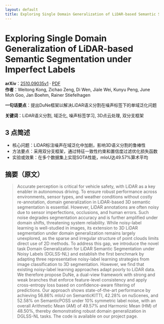 ```yaml
---
layout: default
title: Exploring Single Domain Generalization of LiDAR-based Semantic Segmentation under Imperfect Labels
---
```


# Exploring Single Domain Generalization of LiDAR-based Semantic Segmentation under Imperfect Labels
**arXiv**：[2510.09035v1](https://arxiv.org/abs/2510.09035) · [PDF](https://arxiv.org/pdf/2510.09035.pdf)  
**作者**：Weitong Kong, Zichao Zeng, Di Wen, Jiale Wei, Kunyu Peng, June Moh Goo, Jan Boehm, Rainer Stiefelhagen  

**一句话要点**：提出DuNe框架以解决LiDAR语义分割在噪声标签下的单域泛化问题

**关键词**：LiDAR语义分割, 域泛化, 噪声标签学习, 3D点云处理, 双分支框架

## 3 点简述
- 核心问题：LiDAR标注噪声在域泛化中加剧，影响3D语义分割的鲁棒性
- 方法要点：采用双分支框架，通过特征一致性约束和置信度过滤优化损失函数
- 实验或效果：在多个数据集上实现SOTA性能，mIoU达49.57%算术平均

## 摘要（原文）

> Accurate perception is critical for vehicle safety, with LiDAR as a key
> enabler in autonomous driving. To ensure robust performance across
> environments, sensor types, and weather conditions without costly
> re-annotation, domain generalization in LiDAR-based 3D semantic segmentation is
> essential. However, LiDAR annotations are often noisy due to sensor
> imperfections, occlusions, and human errors. Such noise degrades segmentation
> accuracy and is further amplified under domain shifts, threatening system
> reliability. While noisy-label learning is well-studied in images, its
> extension to 3D LiDAR segmentation under domain generalization remains largely
> unexplored, as the sparse and irregular structure of point clouds limits direct
> use of 2D methods. To address this gap, we introduce the novel task Domain
> Generalization for LiDAR Semantic Segmentation under Noisy Labels (DGLSS-NL)
> and establish the first benchmark by adapting three representative noisy-label
> learning strategies from image classification to 3D segmentation. However, we
> find that existing noisy-label learning approaches adapt poorly to LiDAR data.
> We therefore propose DuNe, a dual-view framework with strong and weak branches
> that enforce feature-level consistency and apply cross-entropy loss based on
> confidence-aware filtering of predictions. Our approach shows state-of-the-art
> performance by achieving 56.86% mIoU on SemanticKITTI, 42.28% on nuScenes, and
> 52.58% on SemanticPOSS under 10% symmetric label noise, with an overall
> Arithmetic Mean (AM) of 49.57% and Harmonic Mean (HM) of 48.50%, thereby
> demonstrating robust domain generalization in DGLSS-NL tasks. The code is
> available on our project page.


